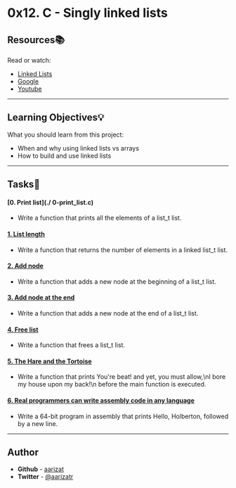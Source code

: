 # 0x12. C - Singly linked lists

## Resources:books:
Read or watch:
* [Linked Lists](https://intranet.hbtn.io/rltoken/2WOe5XO84Puxd4Y1FUJwVQ)
* [Google](https://intranet.hbtn.io/rltoken/jiyCC9L1Axkl_nEmuh4j3w)
* [Youtube](https://intranet.hbtn.io/rltoken/DcEVPdONWy2p1x8XPH53Uw)

---
## Learning Objectives:bulb:
What you should learn from this project:

* When and why using linked lists vs arrays
* How to build and use linked lists

---

## Tasks:pencil:

#### [0. Print list](./ 0-print_list.c)
* Write a function that prints all the elements of a list_t list.


#### [1. List length](./1-list_len.c)
* Write a function that returns the number of elements in a linked list_t list.


#### [2. Add node](./2-add_node.c)
* Write a function that adds a new node at the beginning of a list_t list.


#### [3. Add node at the end](./3-add_node_end.c)
* Write a function that adds a new node at the end of a list_t list.


#### [4. Free list](./4-free_list.c)
* Write a function that frees a list_t list.


#### [5. The Hare and the Tortoise](./100-first.c)
* Write a function that prints You're beat! and yet, you must allow,\nI bore my house upon my back!\n before the main function is executed.


#### [6. Real programmers can write assembly code in any language](./101-hello_holberton.asm)
* Write a 64-bit program in assembly that prints Hello, Holberton, followed by a new line.

---

## Author
* **Github** - [aarizat](https://github.com/aarizat)
* **Twitter** - [@aarizatr](https://twitter.com/aarizatr)
